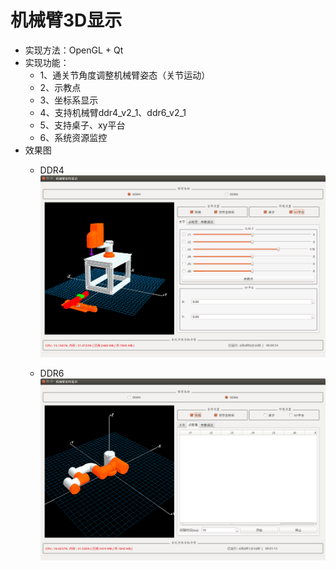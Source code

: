 # 机械臂3D显示

* 实现方法：OpenGL + Qt
* 实现功能：
	* 1、通关节角度调整机械臂姿态（关节运动）
	* 2、示教点
	* 3、坐标系显示
	* 4、支持机械臂ddr4_v2_1、ddr6_v2_1
	* 5、支持桌子、xy平台
	* 6、系统资源监控
* 效果图
    *  DDR4
![效果图](./screenshots/ddr4.png)

    *  DDR6
![效果图](./screenshots/ddr6.png)
